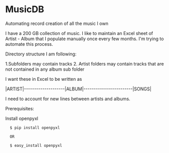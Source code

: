 # MusicDB
Automating record creation of all the music I own


I have a 200 GB collection of music. I like to maintain an Excel sheet of Artist - Album that I populate manually once every few months.
I'm trying to automate this process.

Directory structure I am following: 

1.Subfolders may contain tracks
2. Artist folders may contain tracks that are not contained in any album sub folder
  

I want these in Excel to be written as 

|ARTIST|--------------------|ALBUM|------------------------|SONGS|


I need to account for new lines between artists and albums. 


Prerequisites: 

Install openpyxl 

      $ pip install openpyxl
      
      OR
      
      $ easy_install openpyxl



      
